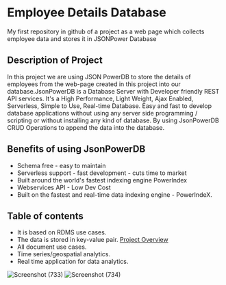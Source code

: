 # Employee Details Database
My first repository in github of a project as a web page which collects employee data and stores it in JSONPower Database
## Description of Project
In this project we are using JSON PowerDB to store the details of employees from the web-page created in this project into our database.JsonPowerDB is a Database Server with Developer friendly REST API services. It's a High Performance, Light Weight, Ajax Enabled, Serverless, Simple to Use, Real-time Database. Easy and fast to develop database applications without using any server side programming / scripting or without installing any kind of database. By using JsonPowerDB CRUD Operations to append the data into the database.
## Benefits of using JsonPowerDB
* Schema free - easy to maintain
* Serverless support - fast development - cuts time to market
* Built around the world's fastest indexing engine PowerIndex
* Webservices API - Low Dev Cost
* Built on the fastest and real-time data indexing engine - PowerIndeX.
## Table of contents
* It is based on RDMS use cases.
* The data is stored in key-value pair. [Project Overview](#project-overview)
* All document use cases.
* Time series/geospatial analytics.
* Real time application for data analytics.

![Screenshot (733)](https://user-images.githubusercontent.com/83516604/203572124-1b3bfdeb-8a11-4806-9104-31b2af42cb16.png)
![Screenshot (734)](https://user-images.githubusercontent.com/83516604/203572537-1169a355-c084-48a2-9576-26cab536b1c5.png)




